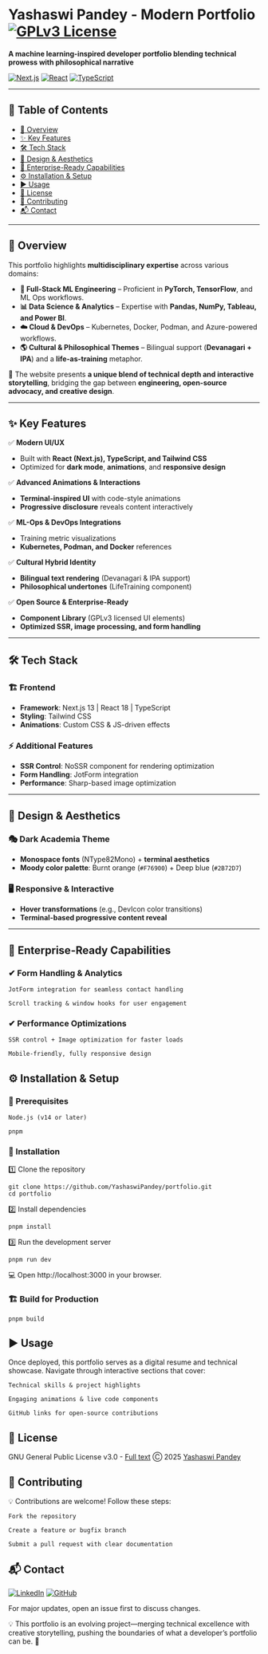 # Yashaswi Pandey - Modern Portfolio [![GPLv3 License](https://img.shields.io/badge/License-GPLv3-blue.svg)](https://opensource.org/licenses/)

**A machine learning-inspired developer portfolio blending technical prowess with philosophical narrative**

[![Next.js](https://img.shields.io/badge/Next.js-13.4-000000?logo=next.js)](https://nextjs.org/)
[![React](https://img.shields.io/badge/React-18.2-61DAFB?logo=react)](https://react.dev/)
[![TypeScript](https://img.shields.io/badge/TypeScript-5.2-3178C6?logo=typescript)](https://www.typescriptlang.org/) 


---

## 📌 Table of Contents

- [🚀 Overview](#-overview)
- [✨ Key Features](#-key-features)
- [🛠 Tech Stack](#-tech-stack)
- [🎨 Design & Aesthetics](#-design--aesthetics)
- [🏢 Enterprise-Ready Capabilities](#-enterprise-ready-capabilities)
- [⚙️ Installation & Setup](#-installation--setup)
- [▶️ Usage](#-usage)
- [📜 License](#-license)
- [🤝 Contributing](#-contributing)
- [📬 Contact](#-contact)

---

## 🚀 Overview  

This portfolio highlights **multidisciplinary expertise** across various domains:

- **🌟 Full-Stack ML Engineering** – Proficient in **PyTorch, TensorFlow**, and ML Ops workflows.  
- **📊 Data Science & Analytics** – Expertise with **Pandas, NumPy, Tableau, and Power BI**.  
- **☁️ Cloud & DevOps** – Kubernetes, Docker, Podman, and Azure-powered workflows.  
- **🌎 Cultural & Philosophical Themes** – Bilingual support (**Devanagari + IPA**) and a **life-as-training** metaphor.  

🔹 The website presents **a unique blend of technical depth and interactive storytelling**, bridging the gap between **engineering, open-source advocacy, and creative design**.

---

## ✨ Key Features  

✅ **Modern UI/UX**  
- Built with **React (Next.js), TypeScript, and Tailwind CSS**  
- Optimized for **dark mode**, **animations**, and **responsive design**  

✅ **Advanced Animations & Interactions**  
- **Terminal-inspired UI** with code-style animations  
- **Progressive disclosure** reveals content interactively  

✅ **ML-Ops & DevOps Integrations**  
- Training metric visualizations  
- **Kubernetes, Podman, and Docker** references  

✅ **Cultural Hybrid Identity**  
- **Bilingual text rendering** (Devanagari & IPA support)  
- **Philosophical undertones** (LifeTraining component)  

✅ **Open Source & Enterprise-Ready**  
- **Component Library** (GPLv3 licensed UI elements)  
- **Optimized SSR, image processing, and form handling**  

---

## 🛠 Tech Stack  

### 🏗 Frontend  
- **Framework**: Next.js 13 | React 18 | TypeScript 
- **Styling**: Tailwind CSS  
- **Animations**: Custom CSS & JS-driven effects  

### ⚡ Additional Features  
- **SSR Control**: NoSSR component for rendering optimization  
- **Form Handling**: JotForm integration  
- **Performance**: Sharp-based image optimization  

---

## 🎨 Design & Aesthetics  

### 🎭 **Dark Academia Theme**  
- **Monospace fonts** (NType82Mono) + **terminal aesthetics**  
- **Moody color palette**: Burnt orange (`#F76900`) + Deep blue (`#2B72D7`)  

### 🖥 **Responsive & Interactive**  
- **Hover transformations** (e.g., DevIcon color transitions)  
- **Terminal-based progressive content reveal**  

---



## 🏢 Enterprise-Ready Capabilities

### ✔ Form Handling & Analytics

    JotForm integration for seamless contact handling

    Scroll tracking & window hooks for user engagement

### ✔ Performance Optimizations

    SSR control + Image optimization for faster loads

    Mobile-friendly, fully responsive design

## ⚙️ Installation & Setup
### 📌 Prerequisites

    Node.js (v14 or later)

    pnpm

### 🔧 Installation

1️⃣ Clone the repository
```
git clone https://github.com/YashaswiPandey/portfolio.git
cd portfolio
```
2️⃣ Install dependencies
```
pnpm install
```

3️⃣ Run the development server
```
pnpm run dev
``` 

💻 Open http://localhost:3000 in your browser.

### 🏗 Build for Production
```
pnpm build
```

## ▶️ Usage

Once deployed, this portfolio serves as a digital resume and technical showcase.
Navigate through interactive sections that cover:

    Technical skills & project highlights

    Engaging animations & live code components

    GitHub links for open-source contributions


## 📜 License
GNU General Public License v3.0 - [Full text](./LICENSE)
Ⓒ 2025 [Yashaswi Pandey](https://github.com/yourprofile)  
## 🤝 Contributing

💡 Contributions are welcome! Follow these steps:

    Fork the repository

    Create a feature or bugfix branch

    Submit a pull request with clear documentation
## 📬 Contact
[![LinkedIn](https://img.shields.io/badge/LinkedIn-Connect-blue)](https://linkedin.com/in/YashaswiPandey)
[![GitHub](https://img.shields.io/badge/GitHub-Follow-181717)](https://github.com/YashaswiPandey)

For major updates, open an issue first to discuss changes.

💡 This portfolio is an evolving project—merging technical excellence with creative storytelling, pushing the boundaries of what a developer’s portfolio can be. 🚀
